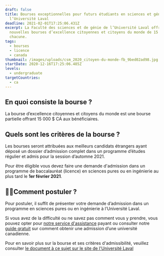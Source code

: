 ```yaml
---
draft: false
title: Bourses exceptionnelles pour futurs étudiants en sciences et génies de
  l’Université Laval
deadline: 2021-02-01T17:25:06.431Z
excerpt: La Faculté des sciences et de génie de l’Université Laval offre 40
  nouvelles bourses d’excellence citoyennes et citoyens du monde de 15 000 $ CA
  chacune.
tags:
  - bourses
  - licence
  - canada
thumbnail: /images/uploads/csm_2020_citoyen-du-monde-fb_9bed02ad98.jpg
startDate: 2020-12-16T17:25:06.485Z
levels:
  - undergraduate
targetCountries:
  - ca
---
```

## En quoi consiste la bourse ?

La bourse d’excellence citoyennes et citoyens du monde est une bourse partielle offrant 15 000 $ CA aux bénéficiaires. 

## Quels sont les critères de la bourse ?

Les bourses seront attribuées aux meilleurs candidats étrangers  ayant déposé un dossier d’admission complet dans un programme d’études régulier et admis pour la session d’automne 2021.

Pour être éligible vous devez faire une demande d'admission dans un programme de baccalauréat (licence) en sciences pures ou en ingénierie au plus tard le **1er février 2021**.

## Comment postuler ?

Pour postuler, il suffit de présenter votre demande d’admission dans un programme en sciences pures ou en ingénierie à l’Université Laval.

Si vous avez de la difficulté ou ne savez pas comment vous y prendre, vous pouvez opter pour [notre service d'assistance](/accompagnement) payant ou consulter notre [guide gratuit](/guides/canada/admission) sur comment obtenir une admission d’une université canadienne.

Pour en savoir plus sur la bourse et ses critères d'admissibilité, veuillez consulter <a href="https://www.fsg.ulaval.ca/fileadmin/site_facultaire/Futurs-etudiants/Conditions/FSG_Crit%C3%A8res_additionnels.pdf" target="_blank" rel="noreferrer noopener">le document à ce sujet sur le site de l'Université Laval</a>